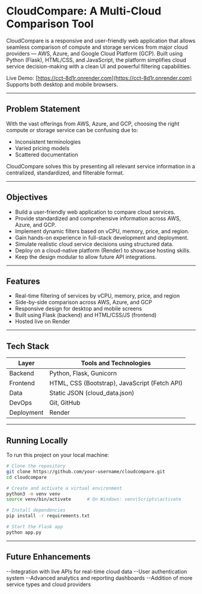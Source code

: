 # CloudCompare: A Multi-Cloud Comparison Tool

CloudCompare is a responsive and user-friendly web application that allows seamless comparison of compute and storage services from major cloud providers — AWS, Azure, and Google Cloud Platform (GCP). Built using Python (Flask), HTML/CSS, and JavaScript, the platform simplifies cloud service decision-making with a clean UI and powerful filtering capabilities.

Live Demo: [https://cct-8d1r.onrender.com](https://cct-8d1r.onrender.com)  
Supports both desktop and mobile browsers.

---

## Problem Statement

With the vast offerings from AWS, Azure, and GCP, choosing the right compute or storage service can be confusing due to:

- Inconsistent terminologies
- Varied pricing models
- Scattered documentation

CloudCompare solves this by presenting all relevant service information in a centralized, standardized, and filterable format.

---

## Objectives

- Build a user-friendly web application to compare cloud services.
- Provide standardized and comprehensive information across AWS, Azure, and GCP.
- Implement dynamic filters based on vCPU, memory, price, and region.
- Gain hands-on experience in full-stack development and deployment.
- Simulate realistic cloud service decisions using structured data.
- Deploy on a cloud-native platform (Render) to showcase hosting skills.
- Keep the design modular to allow future API integrations.

---

## Features

- Real-time filtering of services by vCPU, memory, price, and region
- Side-by-side comparison across AWS, Azure, and GCP
- Responsive design for desktop and mobile screens
- Built using Flask (backend) and HTML/CSS/JS (frontend)
- Hosted live on Render

---

## Tech Stack

| Layer       | Tools and Technologies                        |
|-------------|-----------------------------------------------|
| Backend     | Python, Flask, Gunicorn                       |
| Frontend    | HTML, CSS (Bootstrap), JavaScript (Fetch API)|
| Data        | Static JSON (cloud_data.json)                 |
| DevOps      | Git, GitHub                                   |
| Deployment  | Render                                        |


---

## Running Locally

To run this project on your local machine:

```bash
# Clone the repository
git clone https://github.com/your-username/cloudcompare.git
cd cloudcompare

# Create and activate a virtual environment
python3 -m venv venv
source venv/bin/activate      # On Windows: venv\Scripts\activate

# Install dependencies
pip install -r requirements.txt

# Start the Flask app
python app.py

```
---

## Future Enhancements
--Integration with live APIs for real-time cloud data
--User authentication system
--Advanced analytics and reporting dashboards
--Addition of more service types and cloud providers

